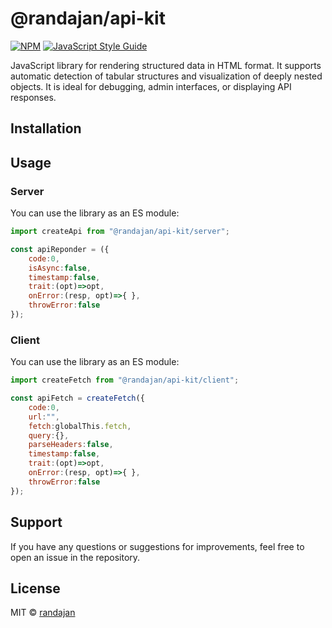 # @randajan/api-kit

[![NPM](https://img.shields.io/npm/v/@randajan/api-kit.svg)](https://www.npmjs.com/package/@randajan/api-kit) [![JavaScript Style Guide](https://img.shields.io/badge/code_style-standard-brightgreen.svg)](https://standardjs.com)

JavaScript library for rendering structured data in HTML format. It supports automatic detection of tabular structures and visualization of deeply nested objects. It is ideal for debugging, admin interfaces, or displaying API responses.

## Installation


## Usage

### Server
You can use the library as an ES module:

```javascript
import createApi from "@randajan/api-kit/server";

const apiReponder = ({
    code:0,
    isAsync:false,
    timestamp:false,
    trait:(opt)=>opt,
    onError:(resp, opt)=>{ },
    throwError:false
});


```

### Client
You can use the library as an ES module:

```javascript
import createFetch from "@randajan/api-kit/client";

const apiFetch = createFetch({
    code:0,
    url:"",
    fetch:globalThis.fetch,
    query:{},
    parseHeaders:false,
    timestamp:false,
    trait:(opt)=>opt,
    onError:(resp, opt)=>{ },
    throwError:false
});


```



## Support

If you have any questions or suggestions for improvements, feel free to open an issue in the repository.


## License

MIT © [randajan](https://github.com/randajan)
